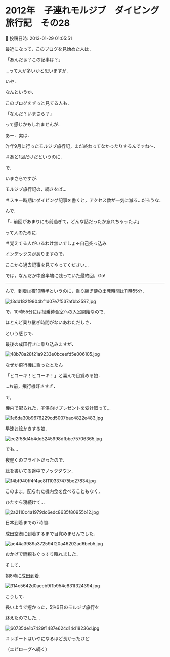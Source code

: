 # 2012年　子連れモルジブ　ダイビング旅行記　その28

📅 投稿日時: 2013-01-29 01:05:51

最近になって，このブログを見始めた人は．


「あんだぁ？この記事は？」


…って人が多いかと思いますが．





いや．


なんというか．


このブログをずっと見てる人も．


「なんだ？いまさら？」


って感じかもしれませんが．





あー．実は．


昨年9月に行ったモルジブ旅行記，まだ終わってなかったりするんですね～．


＃あと1回だけだというのに．





で．


いまさらですが．


モルジブ旅行記の，続きをば…


＃スキー時期にダイビング記事を書くと，アクセス数が一気に減る…だろうな．





んで．


「…前回があまりにも前過ぎて，どんな話だったか忘れちゃったよ」


って人のために．


＃覚えてる人がいるわけ無いでしょ←自己突っ込み


[インデックス](ec98a006a47afaa77adc456396ee3f27a.md)がありますので，


ここから過去記事を見てやってください…





では，なんだか中途半端に残っていた最終回，Go!


----





んで．到着は夜10時半というのに，乗り継ぎ便の出発時間は11時55分．




![13dd182f9904bf1d07e7f537afbb2597.jpg](images/13dd182f9904bf1d07e7f537afbb2597.jpg)




で，10時55分には搭乗待合室への入室開始なので．


ほとんど乗り継ぎ時間がないあわただしさ．





という感じで．


最後の成田行きに乗り込みますが．




![48b78a28f21a9233e0bceefd5e006105.jpg](images/48b78a28f21a9233e0bceefd5e006105.jpg)




なぜか飛行機に乗ったとたん


「ヒコーキ！ヒコーキ！」と喜んで目覚める娘．


…お前，飛行機好きすぎ．





で，


機内で配られた，子供向けプレゼントを受け取って…




![1e6da30b9676229cd5007bac4822e483.jpg](images/1e6da30b9676229cd5007bac4822e483.jpg)




早速お絵かきする娘．




![ec2f58d4b4dd5245998dfbbe75706365.jpg](images/ec2f58d4b4dd5245998dfbbe75706365.jpg)




でも…


夜遅くのフライトだったので．


絵を書いてる途中でノックダウン．




![14bf940ff4f4ae8f110337475be27834.jpg](images/14bf940ff4f4ae8f110337475be27834.jpg)




このまま，配られた機内食を食べることもなく，


ひたすら寝続けて…




![2a2110c4a1979dc6edc8635f80955b12.jpg](images/2a2110c4a1979dc6edc8635f80955b12.jpg)




日本到着までの7時間．


成田空港に到着するまで目覚めませんでした．




![ae44a3989a372594f20a46202ad6beb5.jpg](images/ae44a3989a372594f20a46202ad6beb5.jpg)




おかげで両親もぐっすり眠れました．





そして．


朝8時に成田到着．




![314c5642d0aecb9f1b954c831f324394.jpg](images/314c5642d0aecb9f1b954c831f324394.jpg)







こうして．


長いようで短かった，5泊6日のモルジブ旅行を


終えたのでした…




![60735de1b7429f1487e624d14d18236d.jpg](images/60735de1b7429f1487e624d14d18236d.jpg)




＃レポートはいやになるほど長かったけど





（エピローグへ続く）
